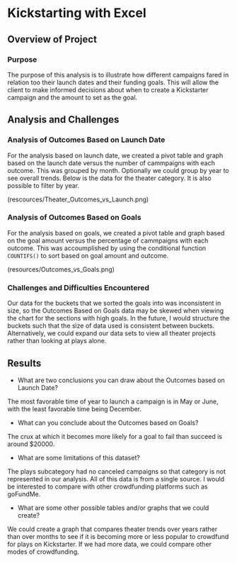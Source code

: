 # Kickstarting with Excel

## Overview of Project

### Purpose

The purpose of this analysis is to illustrate how different campaigns fared in relation too their launch dates and their funding goals. This will allow the client to make informed decisions about when to create a Kickstarter campaign and the amount to set as the goal.

## Analysis and Challenges

### Analysis of Outcomes Based on Launch Date

For the analysis based on launch date, we created a pivot table and graph based on the launch date versus the number of cammpaigns with each outcome. This was grouped by month.
Optionally we could group by year to see overall trends. Below is the data for the theater category. It is also possible to filter by year. 

(rescources/Theater_Outcomes_vs_Launch.png)

### Analysis of Outcomes Based on Goals

For the analysis based on goals, we created a pivot table and graph based on the goal amount versus the percentage of cammpaigns with each outcome. This was accoumplished by using the conditional function `COUNTIFS()` to sort based on goal amount and outcome.

(resources/Outcomes_vs_Goals.png)

### Challenges and Difficulties Encountered

Our data for the buckets that we sorted the goals into was inconsistent in size, so the Outcomes Based on Goals data may be skewed when viewing the chart for the sections with high goals. In the future, I would structure the buckets such that the size of data used is consistent between buckets. Alternatively, we could expand our data sets to view all theater projects rather than looking at plays alone.

## Results

- What are two conclusions you can draw about the Outcomes based on Launch Date?

The most favorable time of year to launch a campaign is in May or June, with the least favorable time being December.

- What can you conclude about the Outcomes based on Goals?

The crux at which it becomes more likely for a goal to fail than succeed is around $20000.

- What are some limitations of this dataset?

The plays subcategory had no canceled campaigns so that category is not represented in our analysis. All of this data is from a single source. I would be interested to compare with other crowdfunding platforms such as goFundMe.

- What are some other possible tables and/or graphs that we could create?

We could create a graph that compares theater trends over years rather than over months to see if it is becoming more or less popular to crowdfund for plays on Kickstarter. If we had more data, we could compare other modes of crowdfunding.
